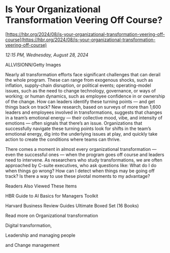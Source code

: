 # Is Your Organizational Transformation Veering Off Course?

[https://hbr.org/2024/08/is-your-organizational-transformation-veering-off-course](https://hbr.org/2024/08/is-your-organizational-transformation-veering-off-course)

*12:15 PM, Wednesday, August 28, 2024*

ALLVISIONN/Getty Images

Nearly all transformation efforts face significant challenges that can derail the whole program. These can range from exogenous shocks, such as inflation, supply-chain disruption, or political events; operating-model issues, such as the need to change technology, governance, or ways of working; or human dynamics, such as employee confidence in or ownership of the change. How can leaders identify these turning points — and get things back on track? New research, based on surveys of more than 1,600 leaders and employees involved in transformations, suggests that changes in a team’s emotional energy — their collective mood, vibe, and intensity of emotions — often signals that there’s an issue. Organizations that successfully navigate these turning points look for shifts in the team’s emotional energy, dig into the underlying issues at play, and quickly take action to create the conditions where teams can thrive.

There comes a moment in almost every organizational transformation — even the successful ones — when the program goes off course and leaders need to intervene. As researchers who study transformations, we are often approached by C-suite executives, who ask questions like: What do I do when things go wrong? How can I detect when things may be going off track? Is there a way to use these pivotal moments to my advantage?

Readers Also Viewed These Items

HBR Guide to AI Basics for Managers Toolkit

Harvard Business Review Guides Ultimate Boxed Set (16 Books)

Read more on Organizational transformation

Digital transformation,

Leadership and managing people

and Change management

